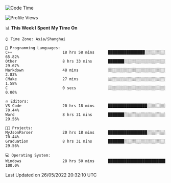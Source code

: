 <!--START_SECTION:waka-->
![Code Time](http://img.shields.io/badge/Code%20Time-61%20hrs%2051%20mins-blue)

![Profile Views](http://img.shields.io/badge/Profile%20Views-25-blue)

📊 **This Week I Spent My Time On** 

```text
⌚︎ Time Zone: Asia/Shanghai

💬 Programming Languages: 
C++                      18 hrs 58 mins      ████████████████░░░░░░░░░   65.82% 
Other                    8 hrs 33 mins       ███████░░░░░░░░░░░░░░░░░░   29.67% 
Markdown                 48 mins             ░░░░░░░░░░░░░░░░░░░░░░░░░   2.83% 
CMake                    27 mins             ░░░░░░░░░░░░░░░░░░░░░░░░░   1.58% 
C                        0 secs              ░░░░░░░░░░░░░░░░░░░░░░░░░   0.06%

🔥 Editors: 
VS Code                  20 hrs 18 mins      █████████████████░░░░░░░░   70.44% 
Word                     8 hrs 31 mins       ███████░░░░░░░░░░░░░░░░░░   29.56%

🐱‍💻 Projects: 
MyJsonParser             20 hrs 18 mins      █████████████████░░░░░░░░   70.44% 
Graduation               8 hrs 31 mins       ███████░░░░░░░░░░░░░░░░░░   29.56%

💻 Operating System: 
Windows                  28 hrs 50 mins      █████████████████████████   100.0%

```


 Last Updated on 26/05/2022 20:32:10 UTC
<!--END_SECTION:waka-->